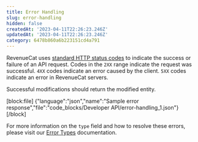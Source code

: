```yaml
---
title: Error Handling
slug: error-handling
hidden: false
createdAt: '2023-04-11T22:26:23.246Z'
updatedAt: '2023-04-11T22:26:23.246Z'
category: 6478b860a6b223151cd4a791
---
```

RevenueCat uses [standard HTTP status codes](https://rcv2.readme.io/reference/error-codes) to indicate the success or failure of an API request. Codes in the `2XX` range indicate the request was successful. `4XX` codes indicate an error caused by the client. `5XX` codes indicate an error in RevenueCat servers.

Successful modifications should return the modified entity.

[block:file]
{"language":"json","name":"Sample error response","file":"code_blocks/Developer API/error-handling_1.json"}
[/block]



For more information on the `type` field and how to resolve these errors, please visit our [Error Types](ref:error-types) documentation.